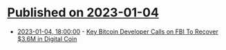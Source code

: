# [Published on 2023-01-04](index.md)

* [2023-01-04, 18:00:00](https://slashdot.org/story/23/01/04/1555241/key-bitcoin-developer-calls-on-fbi-to-recover-36m-in-digital-coin?utm_source=rss1.0mainlinkanon&utm_medium=feed) - [Key Bitcoin Developer Calls on FBI To Recover $3.6M in Digital Coin](https://slashdot.org/story/23/01/04/1555241/key-bitcoin-developer-calls-on-fbi-to-recover-36m-in-digital-coin?utm_source=rss1.0mainlinkanon&utm_medium=feed)
